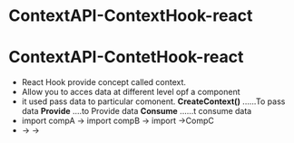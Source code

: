 # ContextAPI-ContextHook-react
# ContextAPI-ContetHook-react
* React Hook provide concept called context.
* Allow you to acces data at different level opf a  component 
* it used pass data to particular comonent.
**CreateContext()** ......To pass data
**Provide** ....to Provide data
**Consume** ......t consume data
* import compA -> import  compB -> import ->CompC
* <CompA> -> <CompB> -> <CompC>


